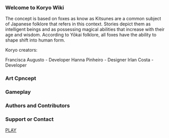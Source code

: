 ### Welcome to Koryo Wiki

The concept is based on foxes as know as Kitsunes are a common subject of Japanese folklore that refers in this context. Stories depict them as intelligent beings and as possessing magical abilities that increase with their age and wisdom. According to Yōkai folklore, all foxes have the ability to shape shift into human form.

Koryo creators:

Francisca Augusto - Developer
Hanna Pinheiro - Designer
Irlan Costa - Developer




### Art Cpncept 


### Gameplay



### Authors and Contributors


### Support or Contact



[PLAY](cursed/)
